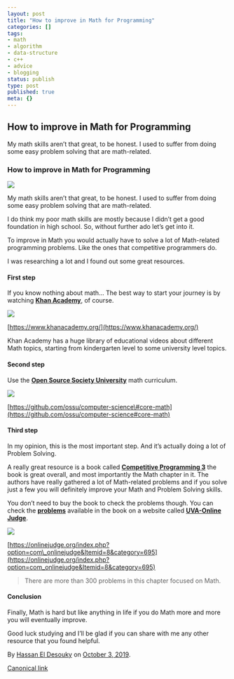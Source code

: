 ```yaml
---
layout: post
title: "How to improve in Math for Programming"
categories: []
tags:
- math
- algorithm
- data-structure
- c++
- advice
- blogging
status: publish
type: post
published: true
meta: {}
---
```


## How to improve in Math for Programming

My math skills aren’t that great, to be honest. I used to suffer from
doing some easy problem solving that are math-related.

### How to improve in Math for Programming

![](https://cdn-images-1.medium.com/max/2560/1*7AKb9rynbkiMVV6pReqW2g.png)

My math skills aren’t that great, to be honest. I used to suffer from
doing some easy problem solving that are math-related.

I do think my poor math skills are mostly because I didn’t get a good
foundation in high school. So, without further ado let’s get into it.

To improve in Math you would actually have to solve a lot of
Math-related programming problems. Like the ones that competitive
programmers do.

I was researching a lot and I found out some great resources.

#### First step

If you know nothing about math… The best way to start your journey is by
watching [**Khan Academy**](https://www.khanacademy.org/), of course.

![](https://cdn-images-1.medium.com/max/800/1*J3b2UBp_PULFirBSdOhDZg.png)

[https://www.khanacademy.org/](https://www.khanacademy.org/)

Khan Academy has a huge library of educational videos about different
Math topics, starting from kindergarten level to some university level
topics.

#### Second step

Use the [**Open Source Society
University**](https://github.com/ossu/computer-science#core-math) math
curriculum.

![](https://cdn-images-1.medium.com/max/800/1*cfj2tTVaIb9vkgAE6LMu0w.jpeg)

[https://github.com/ossu/computer-science\#core-math](https://github.com/ossu/computer-science#core-math)

#### Third step

In my opinion, this is the most important step. And it’s actually doing
a lot of Problem Solving.

A really great resource is a book called [**Competitive Programming
3**](https://cpbook.net) the book is great overall, and most importantly
the Math chapter in it. The authors have really gathered a lot of
Math-related problems and if you solve just a few you will definitely
improve your Math and Problem Solving skills.

You don’t need to buy the book to check the problems though. You can
check the
[**problems**](https://onlinejudge.org/index.php?option=com_onlinejudge&Itemid=8&category=695)
available in the book on a website called [**UVA-Online
Judge**](https://onlinejudge.org/).

![](https://cdn-images-1.medium.com/max/800/1*NMebqnrR-0vxaryq30HNNg.jpeg)

[https://onlinejudge.org/index.php?option=com\_onlinejudge&Itemid=8&category=695](https://onlinejudge.org/index.php?option=com_onlinejudge&Itemid=8&category=695)

> There are more than 300 problems in this chapter focused on Math.

#### Conclusion

Finally, Math is hard but like anything in life if you do Math more and
more you will eventually improve.

Good luck studying and I’ll be glad if you can share with me any other
resource that you found helpful.

By [Hassan El Desouky](https://medium.com/@hassaneldesouky) on [October
3, 2019](https://medium.com/p/46590f035538).

[Canonical
link](https://medium.com/@hassaneldesouky/how-to-improve-in-math-for-programming-46590f035538)
